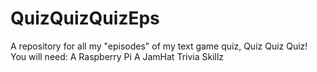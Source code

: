 # QuizQuizQuizEps
 A repository for all my "episodes" of my text game quiz, Quiz Quiz Quiz!
You will need:
A Raspberry Pi
A JamHat
Trivia Skillz
